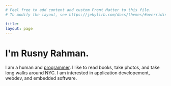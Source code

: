 ```yaml
---
# Feel free to add content and custom Front Matter to this file.
# To modify the layout, see https://jekyllrb.com/docs/themes/#overriding-theme-defaults

title: 
layout: page
---
```

# I'm Rusny Rahman.

I am a human and [programmer](https://github.com/rusny23). I like to read
books, take photos, and take long walks around NYC. I am interested in application developement, webdev, and embedded software.